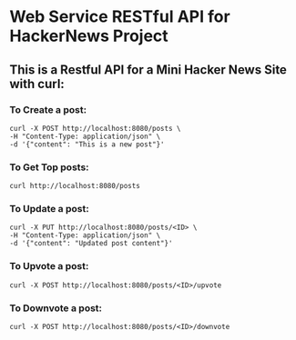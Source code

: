 
# Web Service RESTful API for HackerNews Project

## This is a Restful API for a Mini Hacker News Site with curl:

### To Create a post:
    curl -X POST http://localhost:8080/posts \
    -H "Content-Type: application/json" \
    -d '{"content": "This is a new post"}'

### To Get Top posts:
    curl http://localhost:8080/posts

### To Update a post:
    curl -X PUT http://localhost:8080/posts/<ID> \
    -H "Content-Type: application/json" \
    -d '{"content": "Updated post content"}'


### To Upvote a post:
    curl -X POST http://localhost:8080/posts/<ID>/upvote

### To Downvote a post:
    curl -X POST http://localhost:8080/posts/<ID>/downvote




